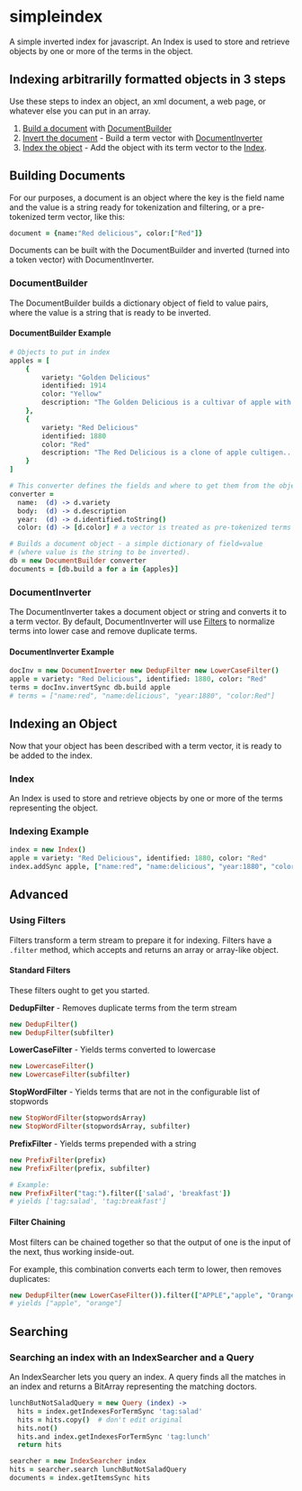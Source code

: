 simpleindex
===========

A simple inverted index for javascript.  An Index is used to store and retrieve 
objects by one or more of the terms in the object.

## Indexing arbitrarilly formatted objects in 3 steps

Use these steps to index an object, an xml document, a web page, or whatever 
else you can put in an array.

1. [Build a document](#building-documents) with [DocumentBuilder](#documentbuilder)
2. [Invert the document](#documentinverter-example) - Build a term vector
   with [DocumentInverter](#documentinverter)
3. [Index the object](#indexing-an-object) - Add the object with its term vector
   to the [Index](#index).

## Building Documents

For our purposes, a document is an object where the key is the field name 
and the value is a string ready for tokenization and filtering, 
or a pre-tokenized term vector, like this:

```coffeescript
document = {name:"Red delicious", color:["Red"]}
```

Documents can be built with the DocumentBuilder and inverted (turned into 
a token vector) with DocumentInverter.

### DocumentBuilder

The DocumentBuilder builds a dictionary object of field to value pairs, 
where the value is a string that is ready to be inverted.

#### DocumentBuilder Example
```coffeescript
# Objects to put in index
apples = [
    {
        variety: "Golden Delicious"
        identified: 1914
        color: "Yellow"
        description: "The Golden Delicious is a cultivar of apple with a yellow color..."
    },
    {
        variety: "Red Delicious"
        identified: 1880
        color: "Red"
        description: "The Red Delicious is a clone of apple cultigen..."
    }
]

# This converter defines the fields and where to get them from the object.
converter =
  name:  (d) -> d.variety
  body:  (d) -> d.description
  year:  (d) -> d.identified.toString()
  color: (d) -> [d.color] # a vector is treated as pre-tokenized terms

# Builds a document object - a simple dictionary of field=value
# (where value is the string to be inverted).
db = new DocumentBuilder converter
documents = [db.build a for a in {apples}]
```

### DocumentInverter

The DocumentInverter takes a document object or string and converts it
to a term vector.  By default, DocumentInverter will use [Filters](#using-filters)
to normalize terms into lower case and remove duplicate terms.

#### DocumentInverter Example

```coffeescript
docInv = new DocumentInverter new DedupFilter new LowerCaseFilter()
apple = variety: "Red Delicious", identified: 1880, color: "Red"
terms = docInv.invertSync db.build apple
# terms = ["name:red", "name:delicious", "year:1880", "color:Red"]
```

## Indexing an Object

Now that your object has been described with a term vector, it is ready
to be added to the index.

### Index

An Index is used to store and retrieve objects by one or more of the terms
representing the object.

### Indexing Example

```coffeescript
index = new Index()
apple = variety: "Red Delicious", identified: 1880, color: "Red"
index.addSync apple, ["name:red", "name:delicious", "year:1880", "color:Red"]
```

## Advanced

### Using Filters

Filters transform a term stream to prepare it for indexing.   Filters have
a `.filter` method, which accepts and returns an array or array-like object.

#### Standard Filters

These filters ought to get you started.

**DedupFilter** - Removes duplicate terms from the term stream

```coffeescript
new DedupFilter()
new DedupFilter(subfilter)
```
 
**LowerCaseFilter** - Yields terms converted to lowercase

```coffeescript
new LowercaseFilter()
new LowercaseFilter(subfilter)
```
 
**StopWordFilter** - Yields terms that are not in the configurable list of stopwords

```coffeescript
new StopWordFilter(stopwordsArray)
new StopWordFilter(stopwordsArray, subfilter)
```
 
**PrefixFilter** - Yields terms prepended with a string

```coffeescript
new PrefixFilter(prefix)
new PrefixFilter(prefix, subfilter)

# Example:
new PrefixFilter("tag:").filter(['salad', 'breakfast'])
# yields ['tag:salad', 'tag:breakfast']
```
 
#### Filter Chaining

Most filters can be chained together so that the output of one is the input
of the next, thus working inside-out.

For example, this combination converts each term to lower, then removes duplicates:

```coffeescript
new DedupFilter(new LowerCaseFilter()).filter(["APPLE","apple", "Orange"])
# yields ["apple", "orange"]
```

## Searching

### Searching an index with an IndexSearcher and a Query

An IndexSearcher lets you query an index.  A query finds all the matches in an index 
and returns a BitArray representing the matching doctors.

```coffeescript
lunchButNotSaladQuery = new Query (index) ->
  hits = index.getIndexesForTermSync 'tag:salad'
  hits = hits.copy()  # don't edit original
  hits.not()
  hits.and index.getIndexesForTermSync 'tag:lunch'
  return hits

searcher = new IndexSearcher index
hits = searcher.search lunchButNotSaladQuery
documents = index.getItemsSync hits
```
